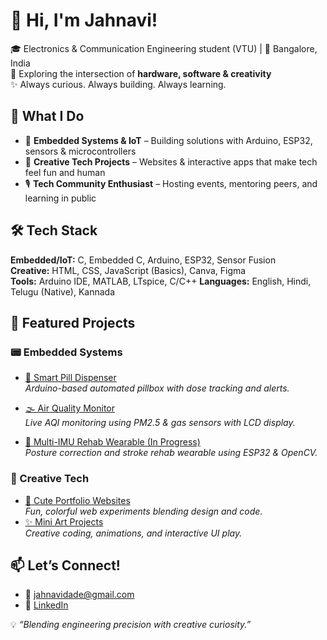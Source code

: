 # 👋 Hi, I'm Jahnavi!

🎓 Electronics & Communication Engineering student (VTU) | 📍 Bangalore, India  
🌱 Exploring the intersection of **hardware, software & creativity**  
✨ Always curious. Always building. Always learning.

## 🚀 What I Do
- 🔌 **Embedded Systems & IoT** – Building solutions with Arduino, ESP32, sensors & microcontrollers
- 🎨 **Creative Tech Projects** – Websites & interactive apps that make tech feel fun and human
- 🎙️ **Tech Community Enthusiast** – Hosting events, mentoring peers, and learning in public

## 🛠️ Tech Stack
**Embedded/IoT:** C, Embedded C, Arduino, ESP32, Sensor Fusion  
**Creative:** HTML, CSS, JavaScript (Basics), Canva, Figma  
**Tools:** Arduino IDE, MATLAB, LTspice, C/C++ 
**Languages:** English, Hindi, Telugu (Native), Kannada  

## 📂 Featured Projects

### 📟 Embedded Systems
- [💊 Smart Pill Dispenser](https://github.com/DadeJahnavi/Smart-Medication-Reminder)  
  *Arduino-based automated pillbox with dose tracking and alerts.*

- [🌫️ Air Quality Monitor](https://github.com/DadeJahnavi/Air-Pollution-Monitoring-System)  
  *Live AQI monitoring using PM2.5 & gas sensors with LCD display.*

- [🦾 Multi-IMU Rehab Wearable (In Progress)](https://github.com/YOUR_USERNAME/multi-imu-rehab-wearable)  
  *Posture correction and stroke rehab wearable using ESP32 & OpenCV.*

### 🎨 Creative Tech
- [🌸 Cute Portfolio Websites](https://github.com/DadeJahnavi)  
  *Fun, colorful web experiments blending design and code.*
- [✨ Mini Art Projects](https://github.com/DadeJahnavi)  
  *Creative coding, animations, and interactive UI play.*

## 📫 Let’s Connect!
- 📧 jahnavidade@gmail.com
- 🔗 [LinkedIn](https://linkedin.com/in/Jahnavi-Dade)

💡 *“Blending engineering precision with creative curiosity.”*
